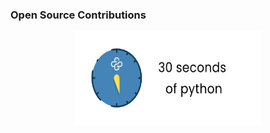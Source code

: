 ### Open Source Contributions

<p align="center">
  <img width="300" height="150" src="https://github.com/jerobado/jerobado/blob/master/images/30-seconds-python.png">
</p>
